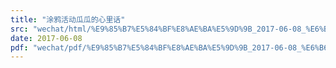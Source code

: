 ```yaml
---
title: "涂鸦活动瓜瓜的心里话"
src: "wechat/html/%E9%85%B7%E5%84%BF%E8%AE%BA%E5%9D%9B_2017-06-08_%E6%B6%82%E9%B8%A6%E6%B4%BB%E5%8A%A8%E7%93%9C%E7%93%9C%E7%9A%84%E5%BF%83%E9%87%8C%E8%AF%9D_%E6%B6%82%E9%B8%A6%E5%B0%8F%E9%A2%84%E5%91%8A.html"
date: 2017-06-08
pdf: "wechat/pdf/%E9%85%B7%E5%84%BF%E8%AE%BA%E5%9D%9B_2017-06-08_%E6%B6%82%E9%B8%A6%E6%B4%BB%E5%8A%A8%E7%93%9C%E7%93%9C%E7%9A%84%E5%BF%83%E9%87%8C%E8%AF%9D_%E6%B6%82%E9%B8%A6%E5%B0%8F%E9%A2%84%E5%91%8A.pdf"
---
```

